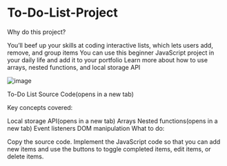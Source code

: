 # To-Do-List-Project

Why do this project?

You’ll beef up your skills at coding interactive lists, which lets users add, remove, and group items
You can use this beginner JavaScript project in your daily life and add it to your portfolio
Learn more about how to use arrays, nested functions, and local storage API

![image](https://user-images.githubusercontent.com/98189287/180441470-b2010d0f-cf17-49cf-9aae-962bd9f984cc.png)

To-Do List Source Code(opens in a new tab)

Key concepts covered:

Local storage API(opens in a new tab)
Arrays
Nested functions(opens in a new tab)
Event listeners
DOM manipulation
What to do:

Copy the source code.
Implement the JavaScript code so that you can add new items and use the buttons to toggle completed items, edit items, or delete items.

